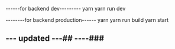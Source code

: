 ------for backend dev---------
yarn
yarn run dev

--------for backend production------
yarn
yarn run build
yarn start

## --- updated ---## ----###
